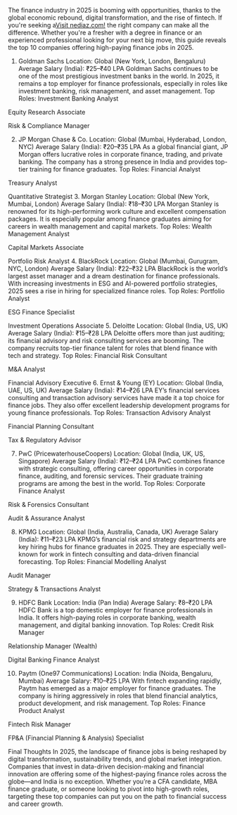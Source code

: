 The finance industry in 2025 is booming with opportunities, thanks to the global economic rebound, digital transformation, and the rise of fintech. If you're seeking a<a href="https://nediaz.com/blog/top-10-companies-offering-high-paying-finance">Visit nediaz.com!</a> the right company can make all the difference. Whether you're a fresher with a degree in finance or an experienced professional looking for your next big move, this guide reveals the top 10 companies offering high-paying finance jobs in 2025.
1. Goldman Sachs
Location: Global (New York, London, Bengaluru)
 Average Salary (India): ₹25–₹40 LPA
Goldman Sachs continues to be one of the most prestigious investment banks in the world. In 2025, it remains a top employer for finance professionals, especially in roles like investment banking, risk management, and asset management.
Top Roles:
Investment Banking Analyst


Equity Research Associate


Risk & Compliance Manager


2. JP Morgan Chase & Co.
Location: Global (Mumbai, Hyderabad, London, NYC)
 Average Salary (India): ₹20–₹35 LPA
As a global financial giant, JP Morgan offers lucrative roles in corporate finance, trading, and private banking. The company has a strong presence in India and provides top-tier training for finance graduates.
Top Roles:
Financial Analyst


Treasury Analyst


Quantitative Strategist
3. Morgan Stanley
Location: Global (New York, Mumbai, London)
 Average Salary (India): ₹18–₹30 LPA
Morgan Stanley is renowned for its high-performing work culture and excellent compensation packages. It is especially popular among finance graduates aiming for careers in wealth management and capital markets.
Top Roles:
Wealth Management Analyst


Capital Markets Associate


Portfolio Risk Analyst
4. BlackRock
Location: Global (Mumbai, Gurugram, NYC, London)
 Average Salary (India): ₹22–₹32 LPA
BlackRock is the world’s largest asset manager and a dream destination for finance professionals. With increasing investments in ESG and AI-powered portfolio strategies, 2025 sees a rise in hiring for specialized finance roles.
Top Roles:
Portfolio Analyst


ESG Finance Specialist


Investment Operations Associate
5. Deloitte
Location: Global (India, US, UK)
 Average Salary (India): ₹15–₹28 LPA
Deloitte offers more than just auditing; its financial advisory and risk consulting services are booming. The company recruits top-tier finance talent for roles that blend finance with tech and strategy.
Top Roles:
Financial Risk Consultant


M&A Analyst


Financial Advisory Executive
6. Ernst & Young (EY)
Location: Global (India, UAE, US, UK)
 Average Salary (India): ₹14–₹26 LPA
EY’s financial services consulting and transaction advisory services have made it a top choice for finance jobs. They also offer excellent leadership development programs for young finance professionals.
Top Roles:
Transaction Advisory Analyst


Financial Planning Consultant


Tax & Regulatory Advisor


7. PwC (PricewaterhouseCoopers)
Location: Global (India, UK, US, Singapore)
 Average Salary (India): ₹12–₹24 LPA
PwC combines finance with strategic consulting, offering career opportunities in corporate finance, auditing, and forensic services. Their graduate training programs are among the best in the world.
Top Roles:
Corporate Finance Analyst


Risk & Forensics Consultant


Audit & Assurance Analyst


8. KPMG
Location: Global (India, Australia, Canada, UK)
 Average Salary (India): ₹11–₹23 LPA
KPMG’s financial risk and strategy departments are key hiring hubs for finance graduates in 2025. They are especially well-known for work in fintech consulting and data-driven financial forecasting.
Top Roles:
Financial Modelling Analyst


Audit Manager


Strategy & Transactions Analyst


9. HDFC Bank
Location: India (Pan India)
 Average Salary: ₹8–₹20 LPA
HDFC Bank is a top domestic employer for finance professionals in India. It offers high-paying roles in corporate banking, wealth management, and digital banking innovation.
Top Roles:
Credit Risk Manager


Relationship Manager (Wealth)


Digital Banking Finance Analyst


10. Paytm (One97 Communications)
Location: India (Noida, Bengaluru, Mumbai)
 Average Salary: ₹10–₹25 LPA
With fintech expanding rapidly, Paytm has emerged as a major employer for finance graduates. The company is hiring aggressively in roles that blend financial analytics, product development, and risk management.
Top Roles:
Finance Product Analyst


Fintech Risk Manager


FP&A (Financial Planning & Analysis) Specialist


Final Thoughts
In 2025, the landscape of finance jobs is being reshaped by digital transformation, sustainability trends, and global market integration. Companies that invest in data-driven decision-making and financial innovation are offering some of the highest-paying finance roles across the globe—and India is no exception.
Whether you’re a CFA candidate, MBA finance graduate, or someone looking to pivot into high-growth roles, targeting these top companies can put you on the path to financial success and career growth.

